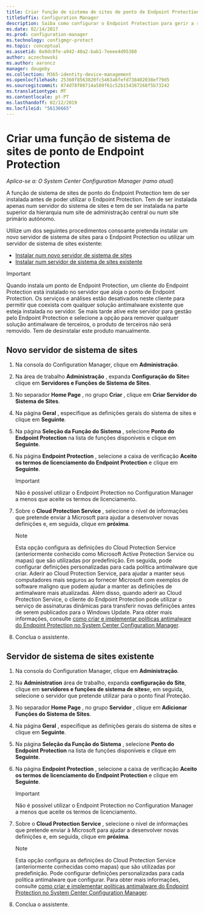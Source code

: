 ```yaml
---
title: Criar função de sistema de sites de ponto de Endpoint Protection
titleSuffix: Configuration Manager
description: Saiba como configurar o Endpoint Protection para gerir a segurança e software maligno em computadores de cliente do Configuration Manager.
ms.date: 02/14/2017
ms.prod: configuration-manager
ms.technology: configmgr-protect
ms.topic: conceptual
ms.assetid: 0a9dc0fe-a942-40a2-bab1-7eeee4d95380
author: aczechowski
ms.author: aaroncz
manager: dougeby
ms.collection: M365-identity-device-management
ms.openlocfilehash: 25360f8563820fc5463a6fefd738402038ef79d5
ms.sourcegitcommit: 874d78f08714a509f61c52b154387268f5b73242
ms.translationtype: MT
ms.contentlocale: pt-PT
ms.lasthandoff: 02/12/2019
ms.locfileid: "56136665"
---
```

# <a name="create-an-endpoint-protection-point-site-system-role"></a>Criar uma função de sistema de sites de ponto de Endpoint Protection

*Aplica-se a: O System Center Configuration Manager (ramo atual)*

 A função de sistema de sites de ponto do Endpoint Protection tem de ser instalada antes de poder utilizar o Endpoint Protection. Tem de ser instalada apenas num servidor do sistema de sites e tem de ser instalada na parte superior da hierarquia num site de administração central ou num site primário autónomo.

 Utilize um dos seguintes procedimentos consoante pretenda instalar um novo servidor de sistema de sites para o Endpoint Protection ou utilizar um servidor de sistema de sites existente:
 - [Instalar num novo servidor de sistema de sites](#new-site-system-server)
 - [Instalar num servidor de sistema de sites existente](#existing-site-system-server)

> [!IMPORTANT]
>  Quando instala um ponto de Endpoint Protection, um cliente do Endpoint Protection está instalado no servidor que aloja o ponto de Endpoint Protection. Os serviços e análises estão desativados neste cliente para permitir que coexista com qualquer solução antimalware existente que esteja instalada no servidor. Se mais tarde ative este servidor para gestão pelo Endpoint Protection e selecione a opção para remover qualquer solução antimalware de terceiros, o produto de terceiros não será removido. Tem de desinstalar este produto manualmente.

## <a name="new-site-system-server"></a>Novo servidor de sistema de sites

1.  Na consola do Configuration Manager, clique em **Administração**.

2.  Na área de trabalho **Administração** , expanda **Configuração do Site**e clique em **Servidores e Funções de Sistema de Sites**.

3.  No separador **Home Page** , no grupo **Criar** , clique em **Criar Servidor do Sistema de Sites**.

4.  Na página **Geral** , especifique as definições gerais do sistema de sites e clique em **Seguinte**.

5.  Na página **Seleção da Função do Sistema** , selecione **Ponto do Endpoint Protection** na lista de funções disponíveis e clique em **Seguinte**.

6.  Na página **Endpoint Protection** , selecione a caixa de verificação **Aceito os termos de licenciamento do Endpoint Protection** e clique em **Seguinte**.

    > [!IMPORTANT]
    >  Não é possível utilizar o Endpoint Protection no Configuration Manager a menos que aceite os termos de licenciamento.

7.  Sobre o **Cloud Protection Service** , selecione o nível de informações que pretende enviar à Microsoft para ajudar a desenvolver novas definições e, em seguida, clique em **próxima**.

    > [!NOTE]
    >  Esta opção configura as definições do Cloud Protection Service (anteriormente conhecido como Microsoft Active Protection Service ou mapas) que são utilizadas por predefinição. Em seguida, pode configurar definições personalizadas para cada política antimalware que criar. Aderir ao Cloud Protection Service, para ajudar a manter seus computadores mais seguros ao fornecer Microsoft com exemplos de software maligno que podem ajudar a manter as definições de antimalware mais atualizadas. Além disso, quando aderir ao Cloud Protection Service, o cliente do Endpoint Protection pode utilizar o serviço de assinaturas dinâmicas para transferir novas definições antes de serem publicados para o Windows Update. Para obter mais informações, consulte [como criar e implementar políticas antimalware do Endpoint Protection no System Center Configuration Manager](endpoint-antimalware-policies.md).

8.  Conclua o assistente.


## <a name="existing-site-system-server"></a>Servidor de sistema de sites existente

1.  Na consola do Configuration Manager, clique em **Administração**.

2.  Na **Administration** área de trabalho, expanda **configuração do Site**, clique em **servidores e funções de sistema de sites**e, em seguida, selecione o servidor que pretende utilizar para o ponto final Proteção.

3.  No separador **Home Page** , no grupo **Servidor** , clique em **Adicionar Funções do Sistema de Sites**.

4.  Na página **Geral** , especifique as definições gerais do sistema de sites e clique em **Seguinte**.

5.  Na página **Seleção da Função do Sistema** , selecione **Ponto do Endpoint Protection** na lista de funções disponíveis e clique em **Seguinte**.

6.  Na página **Endpoint Protection** , selecione a caixa de verificação **Aceito os termos de licenciamento do Endpoint Protection** e clique em **Seguinte**.

    > [!IMPORTANT]
    >  Não é possível utilizar o Endpoint Protection no Configuration Manager a menos que aceite os termos de licenciamento.

7.  Sobre o **Cloud Protection Service** , selecione o nível de informações que pretende enviar à Microsoft para ajudar a desenvolver novas definições e, em seguida, clique em **próxima**.

    > [!NOTE]
    >  Esta opção configura as definições do Cloud Protection Service (anteriormente conhecidas como mapas) que são utilizadas por predefinição. Pode configurar definições personalizadas para cada política antimalware que configurar. Para obter mais informações, consulte [como criar e implementar políticas antimalware do Endpoint Protection no System Center Configuration Manager](endpoint-antimalware-policies.md).

8.  Conclua o assistente.
